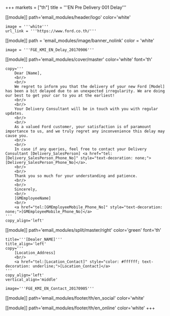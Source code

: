 +++
markets = ["th"]
title = '''EN Pre Delivery 001 Delay'''

[[module]]
path='email_modules/header/logo'
color='white'

	image = '''white'''
	url_link = '''https://www.ford.co.th/'''

[[module]]
path = 'email_modules/image/banner_nolink'
color = 'white'

	image = '''FGE_KMI_EN_Delay_20170906'''

[[module]]
path='email_modules/cover/master'
color='white'
font='th'

	copy='''
		Dear [Name],
		<br/>
		<br/>
		We regret to inform you that the delivery of your new Ford [Model] has been a bit delayed due to an unexpected irregularity. We are doing our best to get your car to you at the earliest!
		<br/>
		<br/>
		Your Delivery Consultant will be in touch with you with regular updates.
		<br/>
		<br/>
		As a valued Ford customer, your satisfaction is of paramount importance to us, and we truly regret any inconvenience this delay may cause you. 
		<br/>
		<br/>
		In case if any queries, feel free to contact your Delivery Consultant [Delivery_SalesPerson] <a href="tel:[Delivery_SalesPerson_Phone_No]" style="text-decoration: none;">[Delivery_SalesPerson_Phone_No]</a>.
		<br/>
		<br/>
		Thank you so much for your understanding and patience.
		<br/>
		<br/>
		Sincerely,
		<br/>
		[GMEmployeeName]
		<br/>
		<a href="tel:[GMEmployeeMobile_Phone_No]" style="text-decoration: none;">[GMEmployeeMobile_Phone_No]</a>
	'''
	copy_align='left'

[[module]]
path='email_modules/split/master/right'
color='green'
font='th'

	title='''[Dealer_NAME]'''
	title_align='left'
	copy='''
		[Location_Address]
		<br/>
		<a href="tel:[Location_Contact]" style="color: #ffffff; text-decoration: underline;">[Location_Contact]</a>
	'''
	copy_align='left'
	vertical_align='middle'

	image='''FGE_KMI_EN_Contact_20170905'''

[[module]]
path='email_modules/footer/th/en_social'
color='white'

[[module]]
path='email_modules/footer/th/en_online'
color='white'
+++